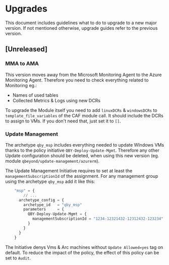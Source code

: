 # Upgrades

This document includes guidelines what to do to upgrade to a new major version. If not mentioned otherwise, upgrade guides refer to the previous version.

## [Unreleased]

### MMA to AMA

This version moves away from the Microsoft Monitoring Agent to the Azure Monitoring Agent. Therefore you need to check everything related to Monitoring eg.:

- Names of used tables
- Collected Metrics & Logs using new DCRs

To upgrade the Module itself you need to add `linuxDCRs` & `windowsDCRs` to `template_file_variables` of the CAF module call. It should include the DCRs to assign to VMs. If you don't need that, just set it to `[]`.

### Update Management

The archetype `qby_msp` includes everything needed to update WIndows VMs thanks to the policy initiative `QBY-Deploy-Update-Mgmt`. Therefore any other Update configuration should be deleted, when using this new version (eg. module `qbeyond/update-management/azurerm`).

The Update Management Initiative requires to set at least the `managementSubscriptionId` of the assignment. For any management group using the archetype `qby_msp` add it like this:

```terraform
    "msp" = {
        // ...
      archetype_config = {
        archetype_id   = "qby_msp"
        parameters     = {
          QBY-Deploy-Update-Mgmt = {
            managementSubscriptionId = "1234-12321432-12312432-123234"
          }
        }
      }
    }
```

The Initiative denys Vms & Arc machines without `Update Allowed=yes` tag on default. To reduce the impact of the policy, the effect of this policy can be set to `Audit`.
